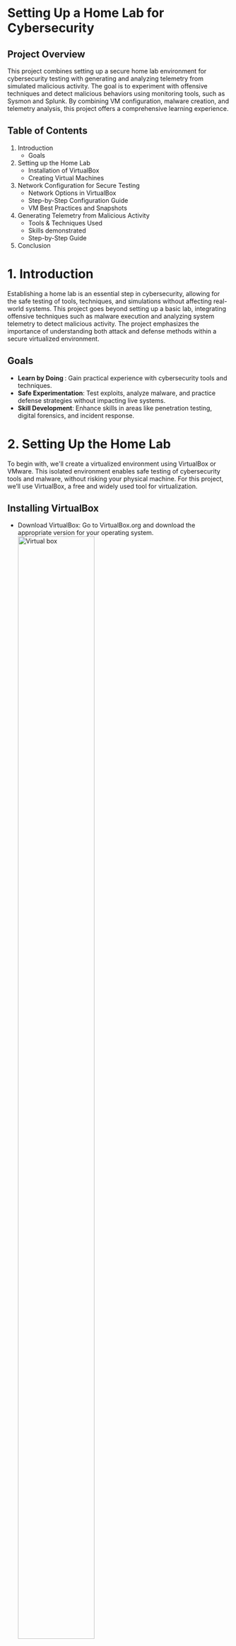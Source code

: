 # Setting Up a Home Lab for Cybersecurity
## Project Overview
This project combines setting up a secure home lab environment for cybersecurity testing with generating and analyzing telemetry from simulated malicious activity. 
The goal is to experiment with offensive techniques and detect malicious behaviors using monitoring tools, such as Sysmon and Splunk. By combining VM configuration, malware creation, and telemetry analysis, this project offers a comprehensive learning experience.



## Table of Contents
1. Introduction
    - Goals
2. Setting up the Home Lab
    - Installation of VirtualBox
    - Creating Virtual Machines
3.  Network Configuration for Secure Testing
    - Network Options in VirtualBox
    - Step-by-Step Configuration Guide
    - VM Best Practices and Snapshots
4.  Generating Telemetry from Malicious Activity
    - Tools & Techniques Used
    - Skills demonstrated
    - Step-by-Step Guide
5. Conclusion


# 1. Introduction 
Establishing a home lab is an essential step in cybersecurity, allowing for the safe testing of tools, techniques, and simulations without affecting real-world systems. This project goes beyond setting up a basic lab, integrating offensive techniques such as malware execution and analyzing system telemetry to detect malicious activity. The project emphasizes the importance of understanding both attack and defense methods within a secure virtualized environment.

##  Goals
- <b>Learn by Doing </b>: Gain practical experience with cybersecurity tools and techniques.
- <b>Safe Experimentation</b>: Test exploits, analyze malware, and practice defense strategies without impacting live systems.
- <b>Skill Development</b>: Enhance skills in areas like penetration testing, digital forensics, and incident response.


# 2. Setting Up the Home Lab
To begin with, we'll create a virtualized environment using VirtualBox or VMware. This isolated environment enables safe testing of cybersecurity tools and malware, without risking your physical machine. For this project, we’ll use VirtualBox, a free and widely used tool for virtualization.

 ## Installing VirtualBox
- Download VirtualBox: Go to VirtualBox.org and download the appropriate version for your operating system.
  <img src="https://i.imgur.com/iQyWFYh.png" height="80%" width="60%" alt="Virtual box"/>
- Verify the SHA-256 Hash: Ensure the downloaded file is legitimate by checking its hash against the official value.
  <img src="https://i.imgur.com/M6S1OTF.png" height="90%" width="90%" alt="Virtual box"/>
  <img src="https://i.imgur.com/VtwhJnV.png" height="80%" width="60%" alt="Virtual box"/>
  <img src="https://i.imgur.com/ptaOtad.png" height="60%" width="60%" alt="Virtual box"/>
- Complete the Installation: Follow the installation prompts and customize any settings as needed.
  

## Creating Virtual Machines (VMs)
- Windows 10 VM:
  - Use the Media Creation Tool to create a Windows 10 ISO and set up a VM with at least 4GB RAM and 2 CPUs.
- Kali Linux VM:
  - Download a pre-built Kali Linux ISO from Kali.org and set up a VM for penetration testing tools.

  <img src="https://i.imgur.com/6Z6G2ZD.png" height="50%" width="50%" alt="Virtual box"/>
  <img src="https://i.imgur.com/7ZtdJ6T.png" height="50%" width="50%" alt="Virtual box"/>
  <img src="https://i.imgur.com/2i8emPg.png" height="50%" width="50%" alt="Virtual box"/>
  <img src="https://i.imgur.com/l5mrdwK.png" height="50%" width="50%" alt="Virtual box"/>

# Network Configuration for Secure Testing
VirtualBox offers several network modes to control how your VMs communicate with each other and the host system. The correct configuration is essential for securing your testing environment, especially when working with potentially malicious software.

## Network Options in VirtualBox
- <b>NAT</b>: Default setting, gives the VM access to the internet but isolates it from the host network. Ideal for tool testing.
- <b>NAT Network</b>: Allows multiple VMs to share the same network while maintaining internet access.
- <b>Bridged</b>: The VM acts like a physical device on your local network. Not recommended for malware analysis as it increases the risk of compromising the host.
- <b>Host-Only</b>: Only allows communication between the host and VMs. No internet access.
- <b>Internal Network</b>: Isolates the VM network from the host and the internet. Best for malware analysis as VMs can communicate only with each other.
- <b>Not Attached</b>: No network connection. Ideal for maximum isolation.

## Step-by-Step Configuration Guide for setting up your VMs and configuring network settings:
Create a new VM for Windows 10 or Kali Linux.
Assign sufficient resources (RAM, CPU, storage) based on your system’s capabilities.
Choose Network Settings:
For testing tools, select NAT.
For malware analysis, select Internal Network or Not Attached.
    <img src="https://i.imgur.com/AZKFdhW.png" height="50%" width="50%" alt="Network Options"/>

Configure static IP addresses for VM communication (e.g., use ipconfig in Windows and ifconfig in Kali).

<img src="https://i.imgur.com/dXsZWx6.png" height="30%" width="50%" alt="Network Options"/>
<img src="https://i.imgur.com/FZK1m6J.png" height="30%" width="50%" alt="Network Options"/>
<img src="https://i.imgur.com/WrLXr7L.png" height="30%" width="50%" alt="Network Options"/>
<img src="https://i.imgur.com/FuDMxl1.png" height="30%" width="50%" alt="Network Options"/>
<img src="https://i.imgur.com/imJrxVK.png" height="30%" width="50%" alt="Network Options"/>
<img src="https://i.imgur.com/PFIagfz.png" height="30%" width="50%" alt="Network Options"/>
<img src="https://i.imgur.com/cCZYSln.png" height="30%" width="50%" alt="Network Options"/>
<img src="https://i.imgur.com/se9KAnT.png" height="30%" width="50%" alt="Network Options"/>
<img src="https://i.imgur.com/WVD6RlY.png" height="30%" width="50%" alt="Network Options"/>

Take a snapshot after configuring the VM to preserve the setup.
   

## VM Best Practices and Snapshots
To protect your home lab and ensure the stability of your VMs, follow these best practices:

- VM Configuration
  - Resource Allocation: Do not over-provision resources (e.g., CPU, RAM, storage) as it can slow down both the host and VMs.
  - Isolation: Always isolate malware testing VMs from the host using Internal Network or Not Attached options.
- Take Snapshots
  - Before you start testing any tools or malware, always take a snapshot of your VM.
  - Snapshots allow you to restore the machine to a previous, clean state if something goes wrong.

- How to Take Snapshots in VirtualBox:
  - In the VM’s settings, go to Snapshots, and click Take Snapshot. Label it appropriately for easy identification.
  <img src="https://i.imgur.com/nK9AacH.png" height="50%" width="50%" alt="Network Options"/>


# Generating Telemetry from Malicious Activity
Once the lab environment is set up, we can simulate an attack scenario to generate telemetry data for analysis. This project highlights offensive security techniques, including using Nmap for port reconnaissance, creating custom malware, and analyzing telemetry generated after executing the malware with Windows Defender disabled. While antivirus evasion is not a focus, the project emphasizes telemetry generation and analysis, enabling a deeper understanding of offensive and defensive cybersecurity techniques.

# Tools & Techniques:
- Nmap: For port scanning and service identification on the target machine.
- MsfVenom: To create a reverse shell malware payload.
- Metasploit Framework: To manage and monitor reverse shell connections.
- Sysmon: For detailed system activity logging.
- Splunk: To ingest and analyze telemetry logs from Sysmon.

# Skills Demonstrated:
- Port scanning and reconnaissance using Nmap.
- Malware creation and execution with offensive security tools.
- Configuring and managing Sysmon for telemetry generation.
- Using Splunk for log ingestion, analysis, and creating actionable insights.
- Understanding the relationship between offensive actions and defensive monitoring techniques.

# Step-by-Step Process
## Using Nmap for reconnaissance 
- I focus on using Nmap to scan a Windows machine effectively, employing options like '-a' for comprehensive scans and '-Pn' to bypass pings, ultimately identifying open ports such as RDP on port 3389.
-  Using Nmap to scan the target Windows machine for open ports, specifically looking for services such as RDP on port 3389.
  - This emphasizes the importance of generating whether the ports are open and annotating any findingss.
    IMAGE 
## Creating and Executing Malware
- msfvenom is provided to generate basic malware ( though this clarifies that it won't cover methods to evade antivirus detection extensively. Instead, the primary goal is to showcase telemetry generation on the Windows machine.) 

- Simulate malicious activity by crafting and executing basic malware by using MsfVenom to create a reverse shell payload configured with custom LHOST and LPORT settings.
IMAGE
- Set up a Metasploit handler from Metasploit Framwork to capture connections from the executed malware.
IMAGE

## Downloading and Running the Malware
- Disable Windows Defender on the target machine to allow malware execution.
  - Open Windows Security > Virus & Threat Protection > Manage Settings > Turn Off Real-Time Protection.
IMAGE
- Host the malware on an HTTP server for download.
  -Host the malware for download (e.g., using a simple HTTP server with Python)
IMAGE 
- Download and execute the malware on the target machine, confirming the reverse shell connection using netstat and to task manager.
  IMAGE

## Monitoring Telemetry with Splunk
- Install and configure Sysmon on the Windows machine to capture detailed logs of system activities.
- Use Splunk to ingest Sysmon logs and create an index for endpoint telemetry.
- Analyze logs to detect malicious activity and visualize key IoCs with Splunk dashboards.
IMAGE

## Conclusion

- This project demonstrates the combination of setting up a secure home lab with simulating malicious activity to generate and analyze telemetry. It helps develop skills in offensive security, malware analysis, and defensive monitoring techniques. By using tools like Nmap, Metasploit, Sysmon, and Splunk, you’ll gain a deeper understanding of how malicious activity can be detected and how telemetry data can be used to enhance cybersecurity defense strategies.

